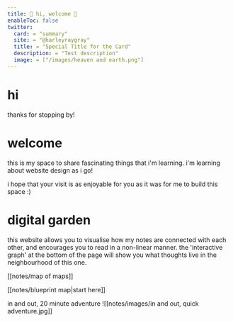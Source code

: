 ```yaml
---
title: 📡 hi, welcome 📡 
enableToc: false
twitter:
  card: = "summary"
  site: = "@harleyraygray"
  title: = "Special Title for the Card"
  description: = "Test description"
  image: = ["/images/heaven and earth.png"]
---
```


# hi
thanks for stopping by!


# welcome
this is my space to share fascinating things that i'm learning. i'm learning about website design as i go! 

i hope that your visit is as enjoyable for you as it was for me to build this space :)


# digital garden
this website allows you to visualise how my notes are connected with each other, and encourages you to read in a non-linear manner. the 'interactive graph' at the bottom of the page will show you what thoughts live in the neighbourhood of this one.





[[notes/map of maps]]

[[notes/blueprint map|start here]]

in and out, 20 minute adventure
![[notes/images/in and out, quick adventure.jpg]]